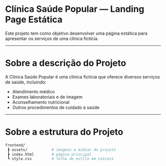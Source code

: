 # Clínica Saúde Popular — Landing Page Estática

Este projeto tem como objetivo desenvolver uma página estática para apresentar os serviços de uma clínica fictícia.

---

# Sobre a descrição do Projeto

A Clínica Saúde Popular é uma clínica fictícia que oferece diversos serviços de saúde, incluindo:

- Atendimento médico
- Exames laboratoriais e de imagem
- Aconselhamento nutricional
- Outros procedimentos de cuidado à saúde

---

# Sobre a estrutura do Projeto

```bash
frontend/
 ┣ assets/           # imagens e mídias do projeto
 ┣ index.html        # página principal
 ┗ style.css         # folha de estilo em cascata